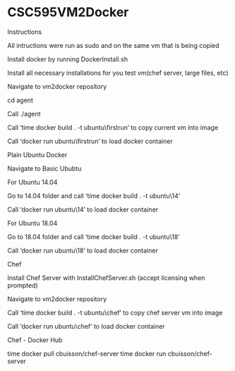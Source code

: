 # CSC595VM2Docker

Instructions

All intructions were run as sudo and on the same vm that is being copied

Install docker by running DockerInstall.sh

Install all necessary installations for you test vm(chef server, large files, etc)

Navigate to vm2docker repository

cd agent

Call ./agent 

Call ‘time docker build . -t ubuntu\firstrun’ to copy current vm into image

Call ‘docker run ubuntu\firstrun’ to load docker container

Plain Ubuntu Docker

Navigate to Basic Ububtu

For Ubuntu 14.04

Go to 14.04 folder and call ‘time docker build . -t ubuntu\14’

Call ‘docker run ubuntu\14’ to load docker container

For Ubuntu 18.04

Go to 18.04 folder and call ‘time docker build . -t ubuntu\18’

Call ‘docker run ubuntu\18’ to load docker container

Chef

Install Chef Server with InstallChefServer.sh (accept licensing when prompted)

Navigate to vm2docker repository

Call ‘time docker build . -t ubuntu\chef’ to copy chef server vm into image

Call ‘docker run ubuntu\chef’ to load docker container


Chef - Docker Hub

time docker pull cbuisson/chef-server
time docker run cbuisson/chef-server



